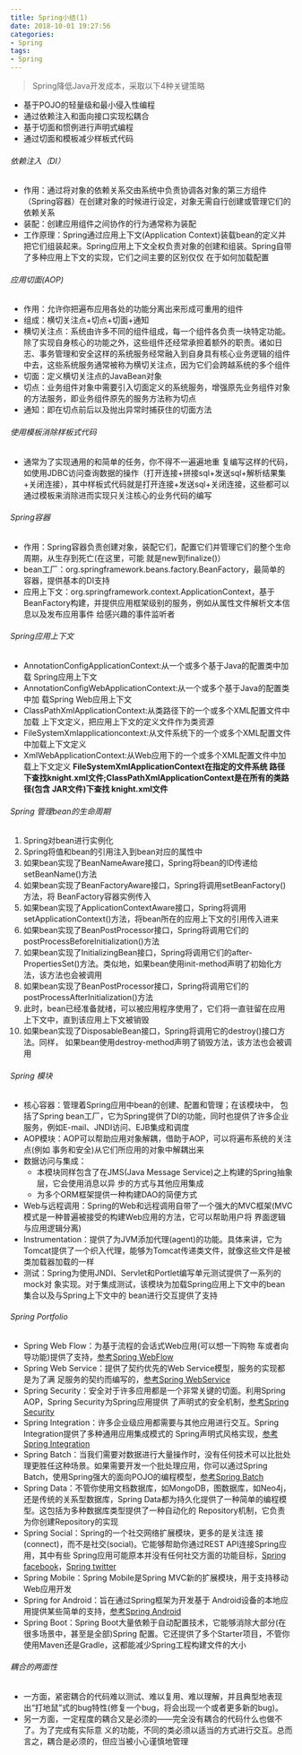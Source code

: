 ```yaml
---
title: Spring小结(1)
date: 2018-10-01 19:27:56
categories: 
- Spring
tags: 
- Spring
---
```


<!-- more -->

> Spring降低Java开发成本，采取以下4种关键策略

* 基于POJO的轻量级和最小侵入性编程
* 通过依赖注入和面向接口实现松耦合
* 基于切面和惯例进行声明式编程
* 通过切面和模板减少样板式代码

###### 依赖注入（DI）

* 作用：通过将对象的依赖关系交由系统中负责协调各对象的第三方组件（Spring容器）在创建对象的时候进行设定，对象无需自行创建或管理它们的依赖关系
* 装配：创建应用组件之间协作的行为通常称为装配
* 工作原理：Spring通过应用上下文(Application Context)装载bean的定义并把它们组装起来。Spring应用上下文全权负责对象的创建和组装。Spring自带了多种应用上下文的实现，它们之间主要的区别仅仅 在于如何加载配置

###### 应用切面(AOP)

* 作用：允许你把遍布应用各处的功能分离出来形成可重用的组件
* 组成：横切关注点+切点+切面+通知
* 横切关注点：系统由许多不同的组件组成，每一个组件各负责一块特定功能。除了实现自身核心的功能之外，这些组件还经常承担着额外的职责。诸如日志、事务管理和安全这样的系统服务经常融入到自身具有核心业务逻辑的组件中去，这些系统服务通常被称为横切关注点，因为它们会跨越系统的多个组件
* 切面：定义横切关注点的JavaBean对象
* 切点：业务组件对象中需要引入切面定义的系统服务，增强原先业务组件对象的方法服务，即业务组件原先的服务方法称为切点
* 通知：即在切点前后以及抛出异常时捕获住的切面方法

###### 使用模板消除样板式代码

* 通常为了实现通用的和简单的任务，你不得不一遍遍地重 复编写这样的代码，如使用JDBC访问查询数据的操作（打开连接+拼接sql+发送sql+解析结果集+关闭连接），其中样板式代码就是打开连接+发送sql+关闭连接，这些都可以通过模板来消除进而实现只关注核心的业务代码的编写
	
###### Spring容器

* 作用：Spring容器负责创建对象，装配它们，配置它们并管理它们的整个生命周期，从生存到死亡(在这里，可能 就是new到finalize()）
* bean工厂：org.springframework.beans.factory.BeanFactory，最简单的容器，提供基本的DI支持
* 应用上下文：org.springframework.context.ApplicationContext，基于BeanFactory构建，并提供应用框架级别的服务，例如从属性文件解析文本信息以及发布应用事件 给感兴趣的事件监听者

###### Spring应用上下文

* AnnotationConfigApplicationContext:从一个或多个基于Java的配置类中加载 Spring应用上下文
* AnnotationConfigWebApplicationContext:从一个或多个基于Java的配置类中加 载Spring Web应用上下文
* ClassPathXmlApplicationContext:从类路径下的一个或多个XML配置文件中加载 上下文定义，把应用上下文的定义文件作为类资源
* FileSystemXmlapplicationcontext:从文件系统下的一个或多个XML配置文件中加载上下文定义
* XmlWebApplicationContext:从Web应用下的一个或多个XML配置文件中加载上下文定义
**FileSystemXmlApplicationContext在指定的文件系统 路径下查找knight.xml文件;ClassPathXmlApplicationContext是在所有的类路径(包含 JAR文件)下查找 knight.xml文件**

###### Spring 管理bean的生命周期

1. Spring对bean进行实例化
2. Spring将值和bean的引用注入到bean对应的属性中
3. 如果bean实现了BeanNameAware接口，Spring将bean的ID传递给setBeanName()方法
4. 如果bean实现了BeanFactoryAware接口，Spring将调用setBeanFactory()方法，将 BeanFactory容器实例传入
5. 如果bean实现了ApplicationContextAware接口，Spring将调用setApplicationContext()方法，将bean所在的应用上下文的引用传入进来
6. 如果bean实现了BeanPostProcessor接口，Spring将调用它们的postProcessBeforeInitialization()方法
7. 如果bean实现了InitializingBean接口，Spring将调用它们的after- PropertiesSet()方法。类似地，如果bean使用init-method声明了初始化方法，该方法也会被调用
8. 如果bean实现了BeanPostProcessor接口，Spring将调用它们的postProcessAfterInitialization()方法
9. 此时，bean已经准备就绪，可以被应用程序使用了，它们将一直驻留在应用上下文中，直到该应用上下文被销毁
10. 如果bean实现了DisposableBean接口，Spring将调用它的destroy()接口方法。同样， 如果bean使用destroy-method声明了销毁方法，该方法也会被调用

###### Spring 模块

* 核心容器：管理着Spring应用中bean的创建、配置和管理；在该模块中， 包括了Spring bean工厂，它为Spring提供了DI的功能，同时也提供了许多企业服务，例如E-mail、JNDI访问、EJB集成和调度
* AOP模块：AOP可以帮助应用对象解耦，借助于AOP，可以将遍布系统的关注点(例如 事务和安全)从它们所应用的对象中解耦出来
* 数据访问与集成：
	* 本模块同样包含了在JMS(Java Message Service)之上构建的Spring抽象层，它会使用消息以异 步的方式与其他应用集成
   *  为多个ORM框架提供一种构建DAO的简便方式
* Web与远程调用：Spring的Web和远程调用自带了一个强大的MVC框架(MVC模式是一种普遍被接受的构建Web应用的方法，它可以帮助用户将 界面逻辑与应用逻辑分离)
* Instrumentation：提供了为JVM添加代理(agent)的功能。具体来讲，它为Tomcat提供了一个织入代理，能够为Tomcat传递类文件，就像这些文件是被类加载器加载的一样
* 测试：Spring为使用JNDI、Servlet和Portlet编写单元测试提供了一系列的mock对 象实现。对于集成测试，该模块为加载Spring应用上下文中的bean集合以及与Spring上下文中的 bean进行交互提供了支持

###### Spring Portfolio

* Spring Web Flow：为基于流程的会话式Web应用(可以想一下购物 车或者向导功能)提供了支持，[参考Spring WebFlow](http://projects.spring.io/spring-webflow/)
* Spring Web Service：提供了契约优先的Web Service模型，服务的实现都是为了满 足服务的契约而编写的，[参考Spring WebService](http://docs.spring.io/spring-%20ws/site/)
* Spring Security：安全对于许多应用都是一个非常关键的切面。利用Spring AOP，Spring Security为Spring应用提供 了声明式的安全机制，[参考Spring Security](http://projects.spring.io/spring-security/)
* Spring Integration：许多企业级应用都需要与其他应用进行交互。Spring Integration提供了多种通用应用集成模式的 Spring声明式风格实现，[参考Spring Integration](http://projects.spring.io/spring-integration/)
* Spring Batch：当我们需要对数据进行大量操作时，没有任何技术可以比批处理更胜任这种场景。如果需要开发一个批处理应用，你可以通过Spring Batch，使用Spring强大的面向POJO的编程模型，[参考Spring Batch](http://projects.spring.io/%20spring-batch/)
* Spring Data：不管你使用文档数据库，如MongoDB，图数据库，如Neo4j，还是传统的关系型数据库，Spring Data都为持久化提供了一种简单的编程模型。这包括为多种数据库类型提供了一种自动化的 Repository机制，它负责为你创建Repository的实现
* Spring Social：Spring的一个社交网络扩展模块，更多的是关注连 接(connect)，而不是社交(social)。它能够帮助你通过REST API连接Spring应用，其中有些 Spring应用可能原本并没有任何社交方面的功能目标，[Spring facebook](https://spring.io/guides/gs/accessing-facebook/)，[Spring twitter](https://spring.io/guides/gs/accessing-twitter/)
* Spring Mobile：Spring Mobile是Spring MVC新的扩展模块，用于支持移动Web应用开发
* Spring for Android：旨在通过Spring框架为开发基于 Android设备的本地应用提供某些简单的支持，[参考Spring Android](http://projects.spring.io%20/spring-android/)
* Spring Boot：Spring Boot大量依赖于自动配置技术，它能够消除大部分(在很多场景中，甚至是全部)Spring 配置。它还提供了多个Starter项目，不管你使用Maven还是Gradle，这都能减少Spring工程构建文件的大小

###### 耦合的两面性

* 一方面，紧密耦合的代码难以测试、难以复用、难以理解，并且典型地表现出“打地鼠”式的bug特性(修复一个bug，将会出现一个或者更多新的bug)。
*  另一方面，一定程度的耦合又是必须的——完全没有耦合的代码什么也做不了。为了完成有实际意 义的功能，不同的类必须以适当的方式进行交互。总而言之，耦合是必须的，但应当被小心谨慎地管理
